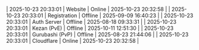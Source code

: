 | 2025-10-23 20:33:01 | Website | Online | 2025-10-23 20:32:58 |
| 2025-10-23 20:33:01 | Registration | Offline | 2025-09-09 16:40:23 |
| 2025-10-23 20:33:01 | Auth Server | Offline | 2025-08-18 09:33:31 |
| 2025-10-23 20:33:01 | Kezan (PvE) | Offline | 2025-10-11 12:51:30 |
| 2025-10-23 20:33:01 | Gurubashi (PvP) | Offline | 2025-08-23 21:44:06 |
| 2025-10-23 20:33:01 | Cloudflare | Online | 2025-10-23 20:32:58 |

